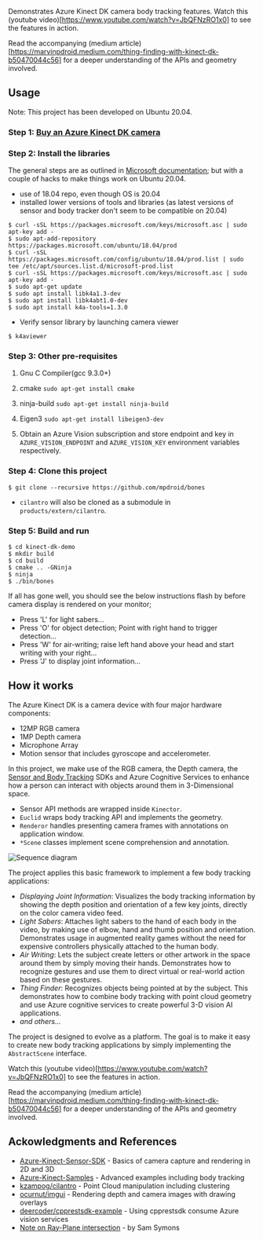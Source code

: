 Demonstrates Azure Kinect DK camera body tracking features.  Watch this (youtube video)[https://www.youtube.com/watch?v=JbQFNzRO1x0] to see the features in action.

Read the accompanying (medium article)[https://marvinpdroid.medium.com/thing-finding-with-kinect-dk-b50470044c56] for a deeper understanding of the APIs and geometry involved.

## Usage
Note: This project has been developed on Ubuntu 20.04. 

### Step 1: [Buy an Azure Kinect DK camera](https://www.microsoft.com/en-us/p/azure-kinect-dk/8pp5vxmd9nhq?rtc=1&activetab=pivot:overviewtab)

### Step 2: Install the libraries
The general steps are as outlined in [Microsoft documentation](https://docs.microsoft.com/en-us/azure/Kinect-dk/sensor-sdk-download); but with a couple of hacks to make things work on Ubuntu 20.04.
- use of 18.04 repo, even though OS is 20.04
- installed lower versions of tools and libraries (as latest versions of sensor and body tracker don't seem to be compatible on 20.04) 
```
$ curl -sSL https://packages.microsoft.com/keys/microsoft.asc | sudo apt-key add -
$ sudo apt-add-repository https://packages.microsoft.com/ubuntu/18.04/prod
$ curl -sSL https://packages.microsoft.com/config/ubuntu/18.04/prod.list | sudo tee /etc/apt/sources.list.d/microsoft-prod.list
$ curl -sSL https://packages.microsoft.com/keys/microsoft.asc | sudo apt-key add -
$ sudo apt-get update
$ sudo apt install libk4a1.3-dev
$ sudo apt install libk4abt1.0-dev
$ sudo apt install k4a-tools=1.3.0

````
- Verify sensor library by launching camera viewer
````
$ k4aviewer
````

### Step 3: Other pre-requisites
1. Gnu C Compiler(gcc 9.3.0+)

2. cmake
````sudo apt-get install cmake````

2. ninja-build
````sudo apt-get install ninja-build````

3. Eigen3
````sudo apt-get install libeigen3-dev````

4. Obtain an Azure Vision subscription and store endpoint and key in `AZURE_VISION_ENDPOINT` and `AZURE_VISION_KEY` environment variables respectively.
 
### Step 4: Clone this project

````
$ git clone --recursive https://github.com/mpdroid/bones
````
- `cilantro` will also be cloned as a submodule in `products/extern/cilantro`.

### Step 5: Build and run  
````
$ cd kinect-dk-demo
$ mkdir build
$ cd build
$ cmake .. -GNinja
$ ninja
$ ./bin/bones
````
If all has gone well, you should see the below instructions flash by before camera display is rendered on your monitor;
- Press 'L' for light sabers...
- Press 'O' for object detection; Point with right hand to trigger detection...
- Press 'W' for air-writing; raise left hand above your head and start writing with your right...
- Press 'J' to display joint information...

## How it works
The Azure Kinect DK is a camera device with four major hardware components:
- 12MP RGB camera
- 1MP Depth camera
- Microphone Array
- Motion sensor that includes gyroscope and accelerometer.

In this project, we make use of the  RGB camera, the Depth camera, the [Sensor and Body Tracking](https://docs.microsoft.com/en-us/azure/Kinect-dk/)  SDKs and Azure Cognitive Services to enhance how a person can interact with objects around them in 3-Dimensional space.

- Sensor API methods are wrapped inside `Kinector`.
- `Euclid` wraps body tracking API and implements the geometry. 
- `Renderor` handles presenting camera frames with annotations on application  window.
- `*Scene` classes implement scene comprehension and annotation.

![Sequence diagram](sequence.png "Sequence diagram")

The project applies this basic framework to implement a few body tracking applications: 
- *Displaying Joint Information*: Visualizes the body tracking information by showing the depth position and orientation of a few key joints, directly on the color camera video feed. 
- *Light Sabers*: Attaches light sabers to the hand of each body in the video, by making use of elbow, hand and thumb position and orientation. Demonstrates usage in augmented reality games without the need for expensive controllers physically attached to the human body.
- *Air Writing*: Lets the subject create letters or other artwork in the space around them by simply moving their hands. Demonstrates how to recognize gestures and use them to direct virtual or real-world action based on these gestures.
- *Thing Finder*: Recognizes objects being pointed at by the subject. This demonstrates how to combine body tracking with point cloud geometry and  use Azure cognitive services to create powerful 3-D vision AI applications.
- *and others...*

The project is designed to evolve as a platform. The goal is to make it easy to create new body tracking applications by simply implementing the `AbstractScene` interface.


Watch this (youtube video)[https://www.youtube.com/watch?v=JbQFNzRO1x0] to see the features in action.

Read the accompanying (medium article)[https://marvinpdroid.medium.com/thing-finding-with-kinect-dk-b50470044c56] for a deeper understanding of the APIs and geometry involved.




## Ackowledgments and References
- [Azure-Kinect-Sensor-SDK](https://github.com/microsoft/Azure-Kinect-Sensor-SDK) - Basics of camera capture and rendering in 2D and 3D
- [Azure-Kinect-Samples](https://github.com/microsoft/Azure-Kinect-Samples) - Advanced examples including body tracking
- [kzampog/cilantro](https://github.com/kzampog/cilantro) - Point Cloud manipulation including clustering
- [ocurnut/imgui](https://github.com/ocornut/imgui) - Rendering depth and camera images with drawing overlays
- [deercoder/cpprestsdk-example](https://github.com/deercoder/cpprestsdk-example) - Using cpprestsdk consume Azure vision services
- [Note on Ray-Plane intersection](https://samsymons.com/blog/math-notes-ray-plane-intersection/)  - by Sam Symons
